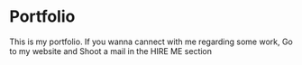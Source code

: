 # Portfolio

This is my portfolio. If you wanna cannect with me regarding some work, Go to my website and Shoot a mail in the HIRE ME section
